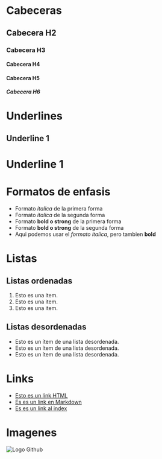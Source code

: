 # Cabeceras 
## Cabecera H2
### Cabecera H3
#### Cabecera H4
#### Cabecera H5
##### Cabecera H6 

# Underlines

Underline 1
------------
Underline 1
===========

# Formatos de enfasis

- Formato *italica* de la primera forma
- Formato _italica_ de la segunda forma
- Formato **bold o strong** de la primera forma
- Formato __bold o strong__ de la segunda forma
- Aqui podemos usar el *formato italica*, pero tambien **bold**

#  Listas
## Listas ordenadas

1. Esto es una item.
2. Esto es una item.
3. Esto es una item.

## Listas desordenadas

- Esto es un ítem de una lista desordenada.
- Esto es un ítem de una lista desordenada.
- Esto es un ítem de una lista desordenada.

# Links

- <a href="http://www.google.com">Esto es un link HTML</a>
- [Es es un link en Markdown](http://www.google.com)
- [Es es un link al index](index.html)

# Imagenes

![Logo Github](https://www.google.com/url?sa=i&rct=j&q=&esrc=s&source=images&cd=&ved=2ahUKEwi1pOeN58LlAhVCx1kKHR8aB_AQjRx6BAgBEAQ&url=https%3A%2F%2Fwww.pngfly.com%2Fpng-3ifvk0%2F&psig=AOvVaw1RCq7SWC1EbA09YJTWnzwc&ust=1572484419450862)

